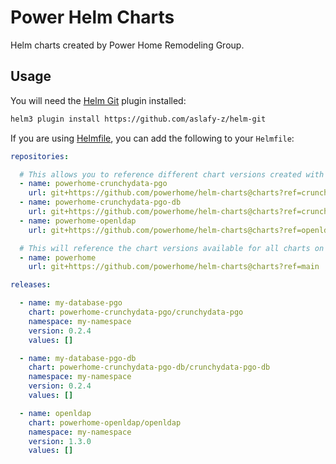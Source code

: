 # Power Helm Charts
Helm charts created by Power Home Remodeling Group.

## Usage
You will need the [Helm Git](https://github.com/aslafy-z/helm-git) plugin installed:

```sh
helm3 plugin install https://github.com/aslafy-z/helm-git
```

If you are using [Helmfile](https://github.com/roboll/helmfile), you can add the following to your `Helmfile`:

```yaml
repositories:

  # This allows you to reference different chart versions created with different tags
  - name: powerhome-crunchydata-pgo
    url: git+https://github.com/powerhome/helm-charts@charts?ref=crunchydata-pgo-v0.2.4
  - name: powerhome-crunchydata-pgo-db
    url: git+https://github.com/powerhome/helm-charts@charts?ref=crunchydata-pgo-db-v0.2.4
  - name: powerhome-openldap
    url: git+https://github.com/powerhome/helm-charts@charts?ref=openldap-v1.3.0

  # This will reference the chart versions available for all charts on main
  - name: powerhome
    url: git+https://github.com/powerhome/helm-charts@charts?ref=main

releases:

  - name: my-database-pgo
    chart: powerhome-crunchydata-pgo/crunchydata-pgo
    namespace: my-namespace
    version: 0.2.4
    values: []

  - name: my-database-pgo-db
    chart: powerhome-crunchydata-pgo-db/crunchydata-pgo-db
    namespace: my-namespace
    version: 0.2.4
    values: []

  - name: openldap
    chart: powerhome-openldap/openldap
    namespace: my-namespace
    version: 1.3.0
    values: []
```
